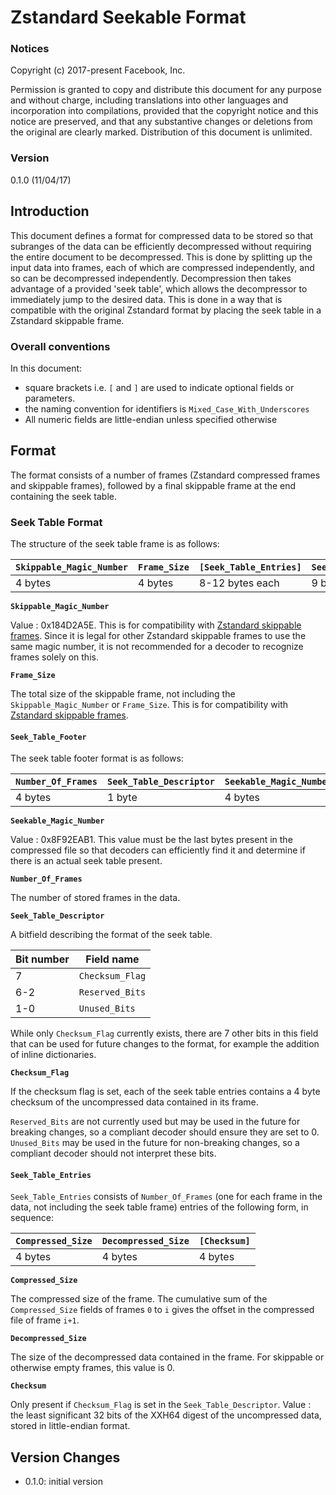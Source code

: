 # Zstandard Seekable Format

### Notices

Copyright (c) 2017-present Facebook, Inc.

Permission is granted to copy and distribute this document for any purpose and without charge, including translations
into other languages and incorporation into compilations, provided that the copyright notice and this notice are
preserved, and that any substantive changes or deletions from the original are clearly marked. Distribution of this
document is unlimited.

### Version

0.1.0 (11/04/17)

## Introduction

This document defines a format for compressed data to be stored so that subranges of the data can be efficiently
decompressed without requiring the entire document to be decompressed. This is done by splitting up the input data into
frames, each of which are compressed independently, and so can be decompressed independently. Decompression then takes
advantage of a provided 'seek table', which allows the decompressor to immediately jump to the desired data. This is
done in a way that is compatible with the original Zstandard format by placing the seek table in a Zstandard skippable
frame.

### Overall conventions

In this document:

- square brackets i.e. `[` and `]` are used to indicate optional fields or parameters.
- the naming convention for identifiers is `Mixed_Case_With_Underscores`
- All numeric fields are little-endian unless specified otherwise

## Format

The format consists of a number of frames (Zstandard compressed frames and skippable frames), followed by a final
skippable frame at the end containing the seek table.

### Seek Table Format

The structure of the seek table frame is as follows:

|`Skippable_Magic_Number`|`Frame_Size`|`[Seek_Table_Entries]`|`Seek_Table_Footer`|
|------------------------|------------|----------------------|-------------------|
| 4 bytes                | 4 bytes    | 8-12 bytes each      | 9 bytes           |

__`Skippable_Magic_Number`__

Value : 0x184D2A5E. This is for compatibility with [Zstandard skippable frames]. Since it is legal for other Zstandard
skippable frames to use the same magic number, it is not recommended for a decoder to recognize frames solely on this.

__`Frame_Size`__

The total size of the skippable frame, not including the `Skippable_Magic_Number` or `Frame_Size`. This is for
compatibility with [Zstandard skippable frames].

[Zstandard skippable frames]: https://github.com/facebook/zstd/blob/master/doc/zstd_compression_format.md#skippable-frames

#### `Seek_Table_Footer`

The seek table footer format is as follows:

|`Number_Of_Frames`|`Seek_Table_Descriptor`|`Seekable_Magic_Number`|
|------------------|-----------------------|-----------------------|
| 4 bytes          | 1 byte                | 4 bytes               |

__`Seekable_Magic_Number`__

Value : 0x8F92EAB1. This value must be the last bytes present in the compressed file so that decoders can efficiently
find it and determine if there is an actual seek table present.

__`Number_Of_Frames`__

The number of stored frames in the data.

__`Seek_Table_Descriptor`__

A bitfield describing the format of the seek table.

| Bit number | Field name                |
| ---------- | ----------                |
| 7          | `Checksum_Flag`           |
| 6-2        | `Reserved_Bits`           |
| 1-0        | `Unused_Bits`             |

While only `Checksum_Flag` currently exists, there are 7 other bits in this field that can be used for future changes to
the format, for example the addition of inline dictionaries.

__`Checksum_Flag`__

If the checksum flag is set, each of the seek table entries contains a 4 byte checksum of the uncompressed data
contained in its frame.

`Reserved_Bits` are not currently used but may be used in the future for breaking changes, so a compliant decoder should
ensure they are set to 0.  `Unused_Bits` may be used in the future for non-breaking changes, so a compliant decoder
should not interpret these bits.

#### __`Seek_Table_Entries`__

`Seek_Table_Entries` consists of `Number_Of_Frames` (one for each frame in the data, not including the seek table frame)
entries of the following form, in sequence:

|`Compressed_Size`|`Decompressed_Size`|`[Checksum]`|
|-----------------|-------------------|------------|
| 4 bytes         | 4 bytes           | 4 bytes    |

__`Compressed_Size`__

The compressed size of the frame. The cumulative sum of the `Compressed_Size` fields of frames `0` to `i` gives the
offset in the compressed file of frame `i+1`.

__`Decompressed_Size`__

The size of the decompressed data contained in the frame. For skippable or otherwise empty frames, this value is 0.

__`Checksum`__

Only present if `Checksum_Flag` is set in the `Seek_Table_Descriptor`. Value : the least significant 32 bits of the
XXH64 digest of the uncompressed data, stored in little-endian format.

## Version Changes

- 0.1.0: initial version
